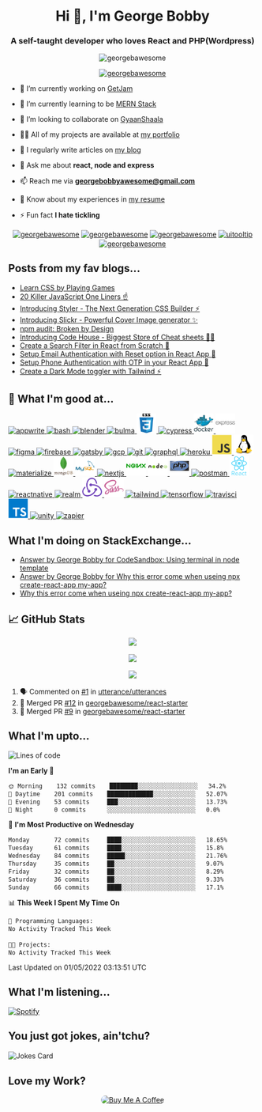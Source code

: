 <h1 align="center">Hi 👋, I'm George Bobby</h1>  
<h3 align="center">A self-taught developer who loves React and PHP(Wordpress)</h3>  
  
<p align="center"> <img src="https://badges.pufler.dev/visits/georgebawesome/georgebawesome" alt="georgebawesome" /> </p>  

<p align="center"> <a href="https://twitter.com/georgebawesome" target="blank"><img src="https://img.shields.io/twitter/follow/georgebawesome?logo=twitter&style=for-the-badge" alt="georgebawesome" /></a> </p>  
  
- 🔭 I’m currently working on [GetJam](https://joju.cf/)  
  
- 🌱 I’m currently learning to be [MERN Stack](https://www.mongodb.com/mern-stack)
  
- 👯 I’m looking to collaborate on [GyaanShaala](https://gyaanshaala.in/)  
  
- 👨‍💻 All of my projects are available at [my portfolio](https://georgebawesome.ml/)  
  
- 📝 I regularly write articles on [my blog](https://dev.to/georgebawesome)  
  
- 💬 Ask me about **react, node and express**  
  
- 📫 Reach me via **georgebobbyawesome@gmail.com**  
  
- 📄 Know about my experiences in [my resume](https://georgebawesome.ml/)  
  
- ⚡ Fun fact **I hate tickling**  

<p align="center">  
<a href="https://codepen.io/georgebawesome" target="blank"><img align="center" src="https://raw.githubusercontent.com/rahuldkjain/github-profile-readme-generator/master/src/images/icons/Social/codepen.svg" alt="georgebawesome" height="30" width="40" /></a>  
<a href="https://twitter.com/georgebawesome" target="blank"><img align="center" src="https://raw.githubusercontent.com/rahuldkjain/github-profile-readme-generator/master/src/images/icons/Social/twitter.svg" alt="georgebawesome" height="30" width="40" /></a>  
<a href="https://linkedin.com/in/georgebawesome" target="blank"><img align="center" src="https://raw.githubusercontent.com/rahuldkjain/github-profile-readme-generator/master/src/images/icons/Social/linked-in-alt.svg" alt="georgebawesome" height="30" width="40" /></a>  
<a href="https://instagram.com/uitooltip" target="blank"><img align="center" src="https://raw.githubusercontent.com/rahuldkjain/github-profile-readme-generator/master/src/images/icons/Social/instagram.svg" alt="uitooltip" height="30" width="40" /></a>  
<a href="https://dribbble.com/georgebawesome" target="blank"><img align="center" src="https://raw.githubusercontent.com/rahuldkjain/github-profile-readme-generator/master/src/images/icons/Social/dribbble.svg" alt="georgebawesome" height="30" width="40" /></a>  
</p>  

## Posts from my fav blogs...

<!-- BLOG-POST-LIST:START -->
- [Learn CSS by Playing Games](https://blog.saviomartin.com/learn-css-by-playing-games)
- [20 Killer JavaScript One Liners ☝️](https://blog.saviomartin.com/20-killer-javascript-one-liners)
- [Introducing Styler - The Next Generation CSS Builder ⚡️](https://blog.saviomartin.com/styler)
- [Introducing Slickr - Powerful Cover Image generator ✨️](https://blog.saviomartin.com/introducing-slickr-powerful-cover-image-generator)
- [npm audit: Broken by Design](https://overreacted.io/npm-audit-broken-by-design/)
- [Introducing Code House - Biggest Store of Cheat sheets 👨‍💻](https://blog.saviomartin.com/introducing-code-house-biggest-store-of-cheat-sheets)
- [Create a Search Filter in React from Scratch 🔎](https://blog.saviomartin.com/create-a-search-filter-in-react-from-scratch)
- [Setup Email Authentication with Reset option in React App 🚀](https://blog.saviomartin.com/setup-email-authentication-with-reset-option-in-react-app)
- [Setup Phone Authentication with OTP in your React App 🚀](https://blog.saviomartin.com/setup-phone-authentication-with-otp-in-your-react-app)
- [Create a Dark Mode toggler with Tailwind ⚡️](https://blog.saviomartin.com/create-a-dark-mode-toggler-with-tailwind)
<!-- BLOG-POST-LIST:END -->

## 💼 What I'm good at... 

<p align="left"> <a href="https://appwrite.io" target="_blank"> <img src="https://www.vectorlogo.zone/logos/appwriteio/appwriteio-icon.svg" alt="appwrite" width="40" height="40"/> </a> <a href="https://www.gnu.org/software/bash/" target="_blank"> <img src="https://www.vectorlogo.zone/logos/gnu_bash/gnu_bash-icon.svg" alt="bash" width="40" height="40"/> </a> <a href="https://www.blender.org/" target="_blank"> <img src="https://download.blender.org/branding/community/blender_community_badge_white.svg" alt="blender" width="40" height="40"/> </a> <a href="https://bulma.io/" target="_blank"> <img src="https://raw.githubusercontent.com/gilbarbara/logos/804dc257b59e144eaca5bc6ffd16949752c6f789/logos/bulma.svg" alt="bulma" width="40" height="40"/> </a> <a href="https://www.w3schools.com/css/" target="_blank"> <img src="https://raw.githubusercontent.com/devicons/devicon/master/icons/css3/css3-original-wordmark.svg" alt="css3" width="40" height="40"/> </a> <a href="https://www.cypress.io" target="_blank"> <img src="https://raw.githubusercontent.com/simple-icons/simple-icons/6e46ec1fc23b60c8fd0d2f2ff46db82e16dbd75f/icons/cypress.svg" alt="cypress" width="40" height="40"/> </a> <a href="https://www.docker.com/" target="_blank"> <img src="https://raw.githubusercontent.com/devicons/devicon/master/icons/docker/docker-original-wordmark.svg" alt="docker" width="40" height="40"/> </a> <a href="https://expressjs.com" target="_blank"> <img src="https://raw.githubusercontent.com/devicons/devicon/master/icons/express/express-original-wordmark.svg" alt="express" width="40" height="40"/> </a> <a href="https://www.figma.com/" target="_blank"> <img src="https://www.vectorlogo.zone/logos/figma/figma-icon.svg" alt="figma" width="40" height="40"/> </a> <a href="https://firebase.google.com/" target="_blank"> <img src="https://www.vectorlogo.zone/logos/firebase/firebase-icon.svg" alt="firebase" width="40" height="40"/> </a> <a href="https://www.gatsbyjs.com/" target="_blank"> <img src="https://www.vectorlogo.zone/logos/gatsbyjs/gatsbyjs-icon.svg" alt="gatsby" width="40" height="40"/> </a> <a href="https://cloud.google.com" target="_blank"> <img src="https://www.vectorlogo.zone/logos/google_cloud/google_cloud-icon.svg" alt="gcp" width="40" height="40"/> </a> <a href="https://git-scm.com/" target="_blank"> <img src="https://www.vectorlogo.zone/logos/git-scm/git-scm-icon.svg" alt="git" width="40" height="40"/> </a> <a href="https://graphql.org" target="_blank"> <img src="https://www.vectorlogo.zone/logos/graphql/graphql-icon.svg" alt="graphql" width="40" height="40"/> </a> <a href="https://heroku.com" target="_blank"> <img src="https://www.vectorlogo.zone/logos/heroku/heroku-icon.svg" alt="heroku" width="40" height="40"/> </a> <a href="https://developer.mozilla.org/en-US/docs/Web/JavaScript" target="_blank"> <img src="https://raw.githubusercontent.com/devicons/devicon/master/icons/javascript/javascript-original.svg" alt="javascript" width="40" height="40"/> </a> <a href="https://www.linux.org/" target="_blank"> <img src="https://raw.githubusercontent.com/devicons/devicon/master/icons/linux/linux-original.svg" alt="linux" width="40" height="40"/> </a> <a href="https://materializecss.com/" target="_blank"> <img src="https://raw.githubusercontent.com/prplx/svg-logos/5585531d45d294869c4eaab4d7cf2e9c167710a9/svg/materialize.svg" alt="materialize" width="40" height="40"/> </a> <a href="https://www.mongodb.com/" target="_blank"> <img src="https://raw.githubusercontent.com/devicons/devicon/master/icons/mongodb/mongodb-original-wordmark.svg" alt="mongodb" width="40" height="40"/> </a> <a href="https://www.mysql.com/" target="_blank"> <img src="https://raw.githubusercontent.com/devicons/devicon/master/icons/mysql/mysql-original-wordmark.svg" alt="mysql" width="40" height="40"/> </a> <a href="https://nextjs.org/" target="_blank"> <img src="https://cdn.worldvectorlogo.com/logos/nextjs-3.svg" alt="nextjs" width="40" height="40"/> </a> <a href="https://www.nginx.com" target="_blank"> <img src="https://raw.githubusercontent.com/devicons/devicon/master/icons/nginx/nginx-original.svg" alt="nginx" width="40" height="40"/> </a> <a href="https://nodejs.org" target="_blank"> <img src="https://raw.githubusercontent.com/devicons/devicon/master/icons/nodejs/nodejs-original-wordmark.svg" alt="nodejs" width="40" height="40"/> </a> <a href="https://www.php.net" target="_blank"> <img src="https://raw.githubusercontent.com/devicons/devicon/master/icons/php/php-original.svg" alt="php" width="40" height="40"/> </a> <a href="https://postman.com" target="_blank"> <img src="https://www.vectorlogo.zone/logos/getpostman/getpostman-icon.svg" alt="postman" width="40" height="40"/> </a> <a href="https://reactjs.org/" target="_blank"> <img src="https://raw.githubusercontent.com/devicons/devicon/master/icons/react/react-original-wordmark.svg" alt="react" width="40" height="40"/> </a> <a href="https://reactnative.dev/" target="_blank"> <img src="https://reactnative.dev/img/header_logo.svg" alt="reactnative" width="40" height="40"/> </a> <a href="https://realm.io/" target="_blank"> <img src="https://raw.githubusercontent.com/bestofjs/bestofjs-webui/8665e8c267a0215f3159df28b33c365198101df5/public/logos/realm.svg" alt="realm" width="40" height="40"/> </a> <a href="https://redux.js.org" target="_blank"> <img src="https://raw.githubusercontent.com/devicons/devicon/master/icons/redux/redux-original.svg" alt="redux" width="40" height="40"/> </a> <a href="https://sass-lang.com" target="_blank"> <img src="https://raw.githubusercontent.com/devicons/devicon/master/icons/sass/sass-original.svg" alt="sass" width="40" height="40"/> </a> <a href="https://tailwindcss.com/" target="_blank"> <img src="https://www.vectorlogo.zone/logos/tailwindcss/tailwindcss-icon.svg" alt="tailwind" width="40" height="40"/> </a> <a href="https://www.tensorflow.org" target="_blank"> <img src="https://www.vectorlogo.zone/logos/tensorflow/tensorflow-icon.svg" alt="tensorflow" width="40" height="40"/> </a> <a href="https://travis-ci.org" target="_blank"> <img src="https://www.vectorlogo.zone/logos/travis-ci/travis-ci-icon.svg" alt="travisci" width="40" height="40"/> </a> <a href="https://www.typescriptlang.org/" target="_blank"> <img src="https://raw.githubusercontent.com/devicons/devicon/master/icons/typescript/typescript-original.svg" alt="typescript" width="40" height="40"/> </a> <a href="https://unity.com/" target="_blank"> <img src="https://www.vectorlogo.zone/logos/unity3d/unity3d-icon.svg" alt="unity" width="40" height="40"/> </a> <a href="https://zapier.com" target="_blank"> <img src="https://www.vectorlogo.zone/logos/zapier/zapier-icon.svg" alt="zapier" width="40" height="40"/> </a> </p>  

## What I'm doing on StackExchange...

<!-- STACKOVERFLOW:START -->
- [Answer by George Bobby for CodeSandbox: Using terminal in node template](https://stackoverflow.com/questions/64828353/codesandbox-using-terminal-in-node-template/70359679#70359679)
- [Answer by George Bobby for Why this error come when useing npx create-react-app my-app?](https://stackoverflow.com/questions/67455023/why-this-error-come-when-useing-npx-create-react-app-my-app/67458220#67458220)
- [Why this error come when useing npx create-react-app my-app?](https://stackoverflow.com/questions/67455023/why-this-error-come-when-useing-npx-create-react-app-my-app)
<!-- STACKOVERFLOW:END -->

## &#x1f4c8; GitHub Stats

<p align="center">
    <a href="https://github.com/georgebawesome">
    <img src="https://github-readme-stats.vercel.app/api?username=georgebawesome&theme=prussian&show_icons=true&count_private=true&hide_border=true">
  </a>
</p>

<p align="center">
  <a href="https://github-readme-stats.vercel.app/api/top-langs/?username=georgebawesome&layout=compact&theme=prussian">
    <img src="https://github-readme-stats.vercel.app/api/top-langs/?username=georgebawesome&layout=compact&theme=prussian">
  </a>
</p>

<p align="center">
  <a href="https://activity-graph.herokuapp.com/graph?username=georgebawesome&custom_title=George's%20Activity%20Graph&theme=github&hide_border=true">
    <img src="https://activity-graph.herokuapp.com/graph?username=georgebawesome&custom_title=George's%20Activity%20Graph&theme=github&hide_border=true">
  </a>
</p>

<!--START_SECTION:activity-->
1. 🗣 Commented on [#1](https://github.com/utterance/utterances/issues/1) in [utterance/utterances](https://github.com/utterance/utterances)
2. 🎉 Merged PR [#12](https://github.com/georgebawesome/react-starter/pull/12) in [georgebawesome/react-starter](https://github.com/georgebawesome/react-starter)
3. 🎉 Merged PR [#9](https://github.com/georgebawesome/react-starter/pull/9) in [georgebawesome/react-starter](https://github.com/georgebawesome/react-starter)
<!--END_SECTION:activity-->

## What I'm upto...

<!--START_SECTION:waka-->
![Lines of code](https://img.shields.io/badge/From%20Hello%20World%20I%27ve%20Written-458%20Thousand%20lines%20of%20code-blue)

**I'm an Early 🐤** 

```text
🌞 Morning    132 commits    ████████░░░░░░░░░░░░░░░░░   34.2% 
🌆 Daytime    201 commits    █████████████░░░░░░░░░░░░   52.07% 
🌃 Evening    53 commits     ███░░░░░░░░░░░░░░░░░░░░░░   13.73% 
🌙 Night      0 commits      ░░░░░░░░░░░░░░░░░░░░░░░░░   0.0%

```
📅 **I'm Most Productive on Wednesday** 

```text
Monday       72 commits     ████░░░░░░░░░░░░░░░░░░░░░   18.65% 
Tuesday      61 commits     ████░░░░░░░░░░░░░░░░░░░░░   15.8% 
Wednesday    84 commits     █████░░░░░░░░░░░░░░░░░░░░   21.76% 
Thursday     35 commits     ██░░░░░░░░░░░░░░░░░░░░░░░   9.07% 
Friday       32 commits     ██░░░░░░░░░░░░░░░░░░░░░░░   8.29% 
Saturday     36 commits     ██░░░░░░░░░░░░░░░░░░░░░░░   9.33% 
Sunday       66 commits     ████░░░░░░░░░░░░░░░░░░░░░   17.1%

```


📊 **This Week I Spent My Time On** 

```text
💬 Programming Languages: 
No Activity Tracked This Week

🐱‍💻 Projects: 
No Activity Tracked This Week

```


 Last Updated on 01/05/2022 03:13:51 UTC
<!--END_SECTION:waka-->

## What I'm listening...

[![Spotify](https://georgebawesome-spotify.vercel.app/api/spotify)](https://open.spotify.com/user/cjxcp001npcxkfkoeloaj3yb5)

## You just got jokes, ain'tchu?

<!-- HTML -->
<img align="center" src="https://readme-jokes.vercel.app/api?hideBorder&theme=solidBlue" alt="Jokes Card" />

## Love my Work?

<p align="center">
<a href="https://www.buymeacoffee.com/georgebawesome" target="_blank"><img src="https://cdn.buymeacoffee.com/buttons/default-red.png" alt="Buy Me A Coffee" width="200"  style="border-radius: 20px;"></a>
</p>
